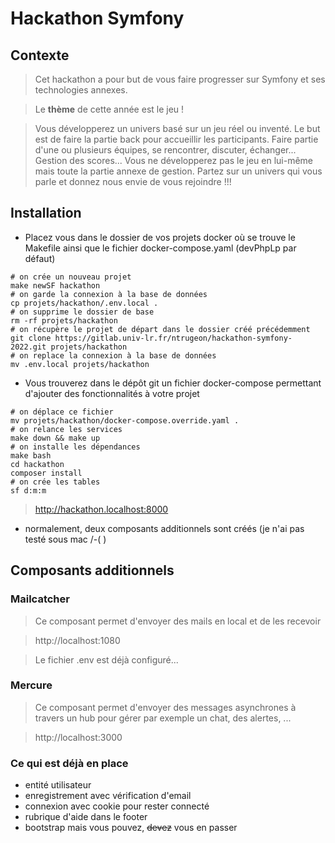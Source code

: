 # Hackathon Symfony

## Contexte

> Cet hackathon a pour but de vous faire progresser sur Symfony et ses technologies annexes.

> Le **thème** de cette année est le jeu !

> Vous développerez un univers basé sur un jeu réel ou inventé. Le but est de faire la partie back pour accueillir les participants.
> Faire partie d'une ou plusieurs équipes, se rencontrer, discuter, échanger...
> Gestion des scores...
> Vous ne développerez pas le jeu en lui-même mais toute la partie annexe de gestion.
> Partez sur un univers qui vous parle et donnez nous envie de vous rejoindre !!!

## Installation

- Placez vous dans le dossier de vos projets docker où se trouve le Makefile ainsi que le fichier docker-compose.yaml (devPhpLp par défaut)

```shell
# on crée un nouveau projet
make newSF hackathon
# on garde la connexion à la base de données
cp projets/hackathon/.env.local .
# on supprime le dossier de base
rm -rf projets/hackathon
# on récupère le projet de départ dans le dossier créé précédemment
git clone https://gitlab.univ-lr.fr/ntrugeon/hackathon-symfony-2022.git projets/hackathon
# on replace la connexion à la base de données
mv .env.local projets/hackathon
```

- Vous trouverez dans le dépôt git un fichier docker-compose permettant d'ajouter des fonctionnalités à votre projet

```shell
# on déplace ce fichier
mv projets/hackathon/docker-compose.override.yaml .
# on relance les services
make down && make up
# on installe les dépendances
make bash
cd hackathon
composer install
# on crée les tables
sf d:m:m
```

> http://hackathon.localhost:8000

- normalement, deux composants additionnels sont créés (je n'ai pas testé sous mac /-( )

## Composants additionnels

### Mailcatcher

> Ce composant permet d'envoyer des mails en local et de les recevoir

> http://localhost:1080

> Le fichier .env est déjà configuré...

### Mercure

> Ce composant permet d'envoyer des messages asynchrones à travers un hub pour gérer par exemple un chat, des alertes, ...

> http://localhost:3000

### Ce qui est déjà en place

- entité utilisateur
- enregistrement avec vérification d'email
- connexion avec cookie pour rester connecté
- rubrique d'aide dans le footer
- bootstrap mais vous pouvez, ~~devez~~ vous en passer

